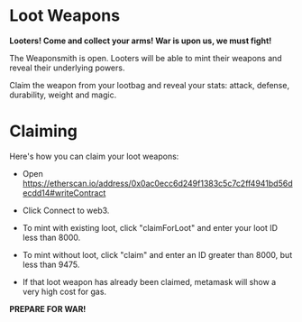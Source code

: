# Loot Weapons

__Looters! Come and collect your arms! War is upon us, we must fight!__

The Weaponsmith is open. Looters will be able to mint their weapons and reveal their underlying powers.

Claim the weapon from your lootbag and reveal your stats: attack, defense, durability, weight and magic.

# Claiming

Here's how you can claim your loot weapons:

* Open https://etherscan.io/address/0x0ac0ecc6d249f1383c5c7c2ff4941bd56decdd14#writeContract

* Click Connect to web3.

* To mint with existing loot, click "claimForLoot" and enter your loot ID less than 8000.

* To mint without loot, click "claim" and enter an ID greater than 8000, but less than 9475.

* If that loot weapon has already been claimed, metamask will show a very high cost for gas.



__PREPARE FOR WAR!__
